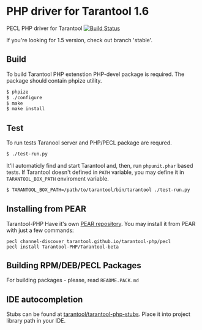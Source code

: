 PHP driver for Tarantool 1.6
============================

PECL PHP driver for Tarantool [![Build Status](https://travis-ci.org/tarantool/tarantool-php.png?branch=master)](https://travis-ci.org/tarantool/tarantool-php)

If you're looking for 1.5 version, check out branch 'stable'.


## Build

To build Tarantool PHP extenstion PHP-devel package is required. The
package should contain phpize utility.

```sh
$ phpize
$ ./configure
$ make
$ make install
```

## Test

To run tests Taranool server and PHP/PECL package are requred.

```sh
$ ./test-run.py
```

It'll automaticly find and start Tarantool and, then, run `phpunit.phar` based tests.
If Tarantool doesn't defined in `PATH` variable, you may define it in `TARANTOOL_BOX_PATH` enviroment variable.

```sh
$ TARANTOOL_BOX_PATH=/path/to/tarantool/bin/tarantool ./test-run.py
```


## Installing from PEAR

Tarantool-PHP Have it's own [PEAR repository](https://tarantool.github.io/tarantool-php).
You may install it from PEAR with just a few commands:

```
pecl channel-discover tarantool.github.io/tarantool-php/pecl
pecl install Tarantool-PHP/Tarantool-beta
```


## Building RPM/DEB/PECL Packages

For building packages - please, read `README.PACK.md`


## IDE autocompletion

Stubs can be found at [tarantool/tarantool-php-stubs](https://github.com/tarantool/tarantool-php-stubs).
Place it into project library path in your IDE.

